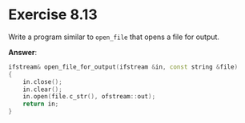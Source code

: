 # Exercise 8.13

Write a program similar to `open_file` that opens a file for output.

**Answer**:

```cpp
ifstream& open_file_for_output(ifstream &in, const string &file)
{
    in.close();
    in.clear();
    in.open(file.c_str(), ofstream::out);
    return in;
}
```
